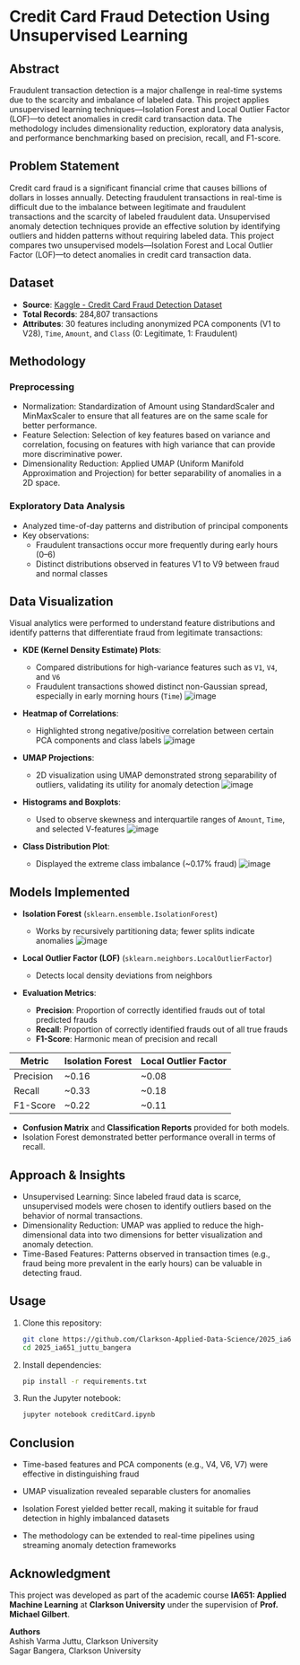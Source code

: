 # Credit Card Fraud Detection Using Unsupervised Learning

## Abstract
Fraudulent transaction detection is a major challenge in real-time systems due to the scarcity and imbalance of labeled data. This project applies unsupervised learning techniques—Isolation Forest and Local Outlier Factor (LOF)—to detect anomalies in credit card transaction data. The methodology includes dimensionality reduction, exploratory data analysis, and performance benchmarking based on precision, recall, and F1-score.

## Problem Statement
Credit card fraud is a significant financial crime that causes billions of dollars in losses annually. Detecting fraudulent transactions in real-time is difficult due to the imbalance between legitimate and fraudulent transactions and the scarcity of labeled fraudulent data. Unsupervised anomaly detection techniques provide an effective solution by identifying outliers and hidden patterns without requiring labeled data. This project compares two unsupervised models—Isolation Forest and Local Outlier Factor (LOF)—to detect anomalies in credit card transaction data.

## Dataset

- **Source**: [Kaggle - Credit Card Fraud Detection Dataset](https://www.kaggle.com/mlg-ulb/creditcardfraud)
- **Total Records**: 284,807 transactions
- **Attributes**: 30 features including anonymized PCA components (V1 to V28), `Time`, `Amount`, and `Class` (0: Legitimate, 1: Fraudulent)

## Methodology

### Preprocessing
- Normalization: Standardization of Amount using StandardScaler and MinMaxScaler to ensure that all features are on the same scale for better 
  performance.
- Feature Selection: Selection of key features based on variance and correlation, focusing on features with high variance that can provide 
  more discriminative power.
- Dimensionality Reduction: Applied UMAP (Uniform Manifold Approximation and Projection) for better separability of anomalies in a 2D space.

### Exploratory Data Analysis
- Analyzed time-of-day patterns and distribution of principal components
- Key observations:
  - Fraudulent transactions occur more frequently during early hours (0–6)
  - Distinct distributions observed in features V1 to V9 between fraud and normal classes

## Data Visualization

Visual analytics were performed to understand feature distributions and identify patterns that differentiate fraud from legitimate transactions:

- **KDE (Kernel Density Estimate) Plots**:
  - Compared distributions for high-variance features such as `V1`, `V4`, and `V6`
  - Fraudulent transactions showed distinct non-Gaussian spread, especially in early morning hours (`Time`)
  ![image](https://github.com/user-attachments/assets/d6f23626-fe47-407a-801a-5e03c455b612)


- **Heatmap of Correlations**:
  - Highlighted strong negative/positive correlation between certain PCA components and class labels
  ![image](https://github.com/user-attachments/assets/3bd167d4-5d35-43da-9979-e3456bd967eb)


- **UMAP Projections**:
  - 2D visualization using UMAP demonstrated strong separability of outliers, validating its utility for anomaly detection
  ![image](https://github.com/user-attachments/assets/84c62416-0710-4637-b38a-5301f52815b3)


- **Histograms and Boxplots**:
  - Used to observe skewness and interquartile ranges of `Amount`, `Time`, and selected V-features
  ![image](https://github.com/user-attachments/assets/26d20d63-8702-4bd3-b95e-f920a6c507b7)


- **Class Distribution Plot**:
  - Displayed the extreme class imbalance (~0.17% fraud)
  ![image](https://github.com/user-attachments/assets/ba80132e-6b14-49ae-b9f6-a5ccb98c0143)


## Models Implemented

- **Isolation Forest** (`sklearn.ensemble.IsolationForest`)
  - Works by recursively partitioning data; fewer splits indicate anomalies
  ![image](https://github.com/user-attachments/assets/5413ca08-d37d-4cf2-85fd-14527bf71f9b)


- **Local Outlier Factor (LOF)** (`sklearn.neighbors.LocalOutlierFactor`)
  - Detects local density deviations from neighbors

- **Evaluation Metrics**:
  - **Precision**: Proportion of correctly identified frauds out of total predicted frauds
  - **Recall**: Proportion of correctly identified frauds out of all true frauds
  - **F1-Score**: Harmonic mean of precision and recall

| Metric        | Isolation Forest | Local Outlier Factor  |
|---------------|------------------|-----------------------|
| Precision     | ~0.16            | ~0.08                 |
| Recall        | ~0.33            | ~0.18                 |
| F1-Score      | ~0.22            | ~0.11                 |

- **Confusion Matrix** and **Classification Reports** provided for both models.
- Isolation Forest demonstrated better performance overall in terms of recall.

## Approach & Insights
- Unsupervised Learning: Since labeled fraud data is scarce, unsupervised models were chosen to identify outliers based on the behavior of normal transactions.
- Dimensionality Reduction: UMAP was applied to reduce the high-dimensional data into two dimensions for better visualization and anomaly detection.
- Time-Based Features: Patterns observed in transaction times (e.g., fraud being more prevalent in the early hours) can be valuable in detecting fraud.

## Usage

1. Clone this repository:
   ```bash
   git clone https://github.com/Clarkson-Applied-Data-Science/2025_ia651_juttu_bangera.git
   cd 2025_ia651_juttu_bangera
   ```

2. Install dependencies:
   ```bash
   pip install -r requirements.txt
   ```

3. Run the Jupyter notebook:
   ```bash
   jupyter notebook creditCard.ipynb
   ```


## Conclusion

- Time-based features and PCA components (e.g., V4, V6, V7) were effective in distinguishing fraud

- UMAP visualization revealed separable clusters for anomalies

- Isolation Forest yielded better recall, making it suitable for fraud detection in highly imbalanced datasets

- The methodology can be extended to real-time pipelines using streaming anomaly detection frameworks


## Acknowledgment

This project was developed as part of the academic course **IA651: Applied Machine Learning** at **Clarkson University** under the supervision of **Prof. Michael Gilbert**.

**Authors**  
Ashish Varma Juttu, Clarkson University  
Sagar Bangera, Clarkson University
